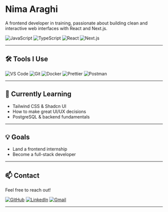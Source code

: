 # Nima Araghi

<p>
  A frontend developer in training, passionate about building clean and interactive web interfaces with React and Next.js.
</p>

<div>
  <img alt="JavaScript" src="https://img.shields.io/badge/JavaScript-F7DF1E?style=for-the-badge&logo=javascript&logoColor=black"/>
  <img alt="TypeScript" src="https://img.shields.io/badge/TypeScript-3178C6?style=for-the-badge&logo=typescript&logoColor=white"/>
  <img alt="React" src="https://img.shields.io/badge/React-20232A?style=for-the-badge&logo=react&logoColor=61DAFB"/>
  <img alt="Next.js" src="https://img.shields.io/badge/Next.js-000000?style=for-the-badge&logo=nextdotjs&logoColor=white"/>
</div>

---

## 🛠 Tools I Use

<div>
  <img alt="VS Code" src="https://img.shields.io/badge/VS%20Code-0078D4?style=for-the-badge&logo=visual%20studio%20code&logoColor=white"/>
  <img alt="Git" src="https://img.shields.io/badge/Git-F05032?style=for-the-badge&logo=git&logoColor=white"/>
  <img alt="Docker" src="https://img.shields.io/badge/Docker-2CA5E0?style=for-the-badge&logo=docker&logoColor=white"/>
  <img alt="Prettier" src="https://img.shields.io/badge/Prettier-1A2C34?style=for-the-badge&logo=prettier&logoColor=F7BA3E"/>
  <img alt="Postman" src="https://img.shields.io/badge/Postman-FF6C37?style=for-the-badge&logo=postman&logoColor=white"/>
</div>

---

## 🌱 Currently Learning
- Tailwind CSS & Shadcn UI
- How to make great UI/UX decisions
- PostgreSQL & backend fundamentals

---

## 💡 Goals
- Land a frontend internship
- Become a full-stack developer

---

## 📫 Contact

Feel free to reach out!

<div>
  <a href="https://github.com/NimaAraghi"><img alt="GitHub" src="https://img.shields.io/badge/GitHub-181717?style=for-the-badge&logo=github&logoColor=white"/></a>
  <a href="https://www.linkedin.com/in/nima-araghi-065322372"><img alt="LinkedIn" src="https://img.shields.io/badge/LinkedIn-0077B5?style=for-the-badge&logo=linkedin&logoColor=white"/></a>
  <a href="mailto:nimaaraghi.1384@gmail.com"><img alt="Gmail" src="https://img.shields.io/badge/Gmail-D14836?style=for-the-badge&logo=gmail&logoColor=white"/></a>
</div>

---

<!--
Badges from: https://github.com/alexandresanlim/Badges4-README.md-Profile
-->

